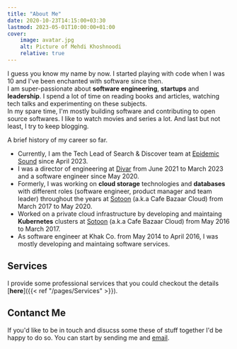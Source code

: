 ```yaml
---
title: "About Me"
date: 2020-10-23T14:15:00+03:30
lastmod: 2023-05-01T10:00:00+01:00
cover:
    image: avatar.jpg
    alt: Picture of Mehdi Khoshnoodi
    relative: true
---
```


I guess you know my name by now. I started playing with code when I was 10 and I've been enchanted with software since then.  
I am super-passionate about **software engineering**, **startups** and **leadership**. I spend a lot of time on reading books and articles, watching tech talks and experimenting on these subjects.  
In my spare time, I'm mostly building software and contributing to open source softwares. I like to watch movies and series a lot. And last but not least, I try to keep blogging.

A brief history of my career so far.

* Currently, I am the Tech Lead of Search & Discover team at [Epidemic Sound](https://www.epidemicsound.com) since April 2023.
* I was a director of engineering at [Divar](https://divar.ir) from June 2021 to March 2023 and a software engineer since May 2020.
* Formerly, I was working on **cloud storage** technologies and **databases** with different roles (software engineer, product manager and team leader) throughout the years at [Sotoon](https://sotoon.ir) (a.k.a Cafe Bazaar Cloud) from March 2017 to May 2020.
* Worked on a private cloud infrastructure by developing and maintaing **Kubernetes** clusters at [Sotoon](https://sotoon.ir) (a.k.a Cafe Bazaar Cloud) from May 2016 to March 2017.
* As software engineer at Khak Co. from May 2014 to April 2016, I was mostly developing and maintaing software services.

## Services

I provide some professional services that you could checkout the details [**here**]({{< ref "/pages/Services" >}}).

## Contanct Me

If you'd like to be in touch and disucss some these of stuff together I'd be happy to do so. You can start by sending me and [email](mailto:mehdy.khoshnoody+blog@gmail.com).
